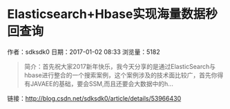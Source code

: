 # Elasticsearch+Hbase实现海量数据秒回查询
作者：sdksdk0
日期：2017-01-02 08:33
浏览量：5182
> 简介：首先祝大家2017新年快乐，我今天分享的是通过ElasticSearch与hbase进行整合的一个搜索案例，这个案例涉及的技术面比较广，首先你得有JAVAEE的基础，要会SSM,而且还要会大数据中的h...

 链接：http://blog.csdn.net/sdksdk0/article/details/53966430
